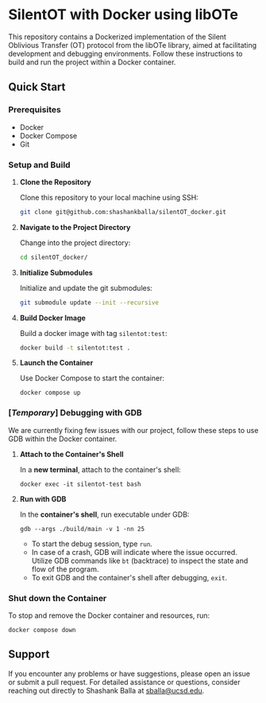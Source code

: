
# SilentOT with Docker using libOTe

This repository contains a Dockerized implementation of the Silent Oblivious Transfer (OT) protocol from the libOTe library, aimed at facilitating development and debugging environments. Follow these instructions to build and run the project within a Docker container.

## Quick Start

### Prerequisites

- Docker
- Docker Compose
- Git

### Setup and Build

1. **Clone the Repository**

    Clone this repository to your local machine using SSH:

    ```bash
    git clone git@github.com:shashankballa/silentOT_docker.git
    ```

2. **Navigate to the Project Directory**
    
    Change into the project directory:
    
    ```bash
    cd silentOT_docker/
    ```

3. **Initialize Submodules**

    Initialize and update the git submodules:

    ```bash
    git submodule update --init --recursive
    ```

4. **Build Docker Image**
    
    Build a docker image with tag `silentot:test`:
    
    ```bash
    docker build -t silentot:test .
    ```

5. **Launch the Container**

    Use Docker Compose to start the container:

    ```
    docker compose up
    ```

### [*Temporary*] Debugging with GDB 

We are currently fixing few issues with our project, follow these steps to use GDB within the Docker container.

1. **Attach to the Container's Shell**

    In a **new terminal**, attach to the container's shell:

    ```
    docker exec -it silentot-test bash
    ```

7. **Run with GDB**

    In the **container's shell**, run executable under GDB:

    ```
    gdb --args ./build/main -v 1 -nn 25
    ```
    * To start the debug session, type `run`.
    * In case of a crash, GDB will indicate where the issue occurred. Utilize GDB commands like `bt` (backtrace) to inspect the state and flow of the program.
    * To exit GDB and the container's shell after debugging, `exit`.

### Shut down the Container

To stop and remove the Docker container and resources, run:

```
docker compose down
```

## Support

If you encounter any problems or have suggestions, please open an issue or submit a pull request. For detailed assistance or questions, consider reaching out directly to Shashank Balla at sballa@ucsd.edu.